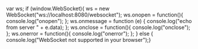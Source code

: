 var ws;
if (window.WebSocket){
    ws = new WebSocket("ws://localhost:8080/websocket");
    ws.onopen = function(){
        console.log("onopen");
    };
    ws.onmessage = function (e) {
        console.log("echo from server " + e.data);
    };
    ws.onclose = function(){
        console.log("onclose");
    };
    ws.onerror = function(){
        console.log("onerror");
    };
}
else { console.log("WebSocket not supported in your browser");}